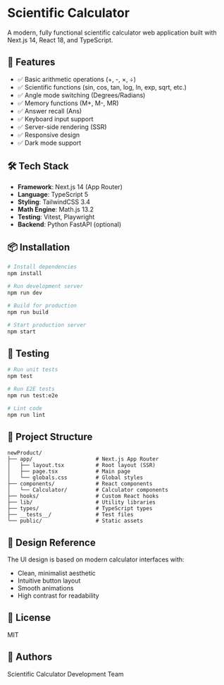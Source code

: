 # Scientific Calculator

A modern, fully functional scientific calculator web application built with Next.js 14, React 18, and TypeScript.

## 🚀 Features

- ✅ Basic arithmetic operations (+, -, ×, ÷)
- ✅ Scientific functions (sin, cos, tan, log, ln, exp, sqrt, etc.)
- ✅ Angle mode switching (Degrees/Radians)
- ✅ Memory functions (M+, M-, MR)
- ✅ Answer recall (Ans)
- ✅ Keyboard input support
- ✅ Server-side rendering (SSR)
- ✅ Responsive design
- ✅ Dark mode support

## 🛠️ Tech Stack

- **Framework**: Next.js 14 (App Router)
- **Language**: TypeScript 5
- **Styling**: TailwindCSS 3.4
- **Math Engine**: Math.js 13.2
- **Testing**: Vitest, Playwright
- **Backend**: Python FastAPI (optional)

## 📦 Installation

```bash
# Install dependencies
npm install

# Run development server
npm run dev

# Build for production
npm run build

# Start production server
npm start
```

## 🧪 Testing

```bash
# Run unit tests
npm test

# Run E2E tests
npm run test:e2e

# Lint code
npm run lint
```

## 📁 Project Structure

```
newProduct/
├── app/                    # Next.js App Router
│   ├── layout.tsx          # Root layout (SSR)
│   ├── page.tsx            # Main page
│   └── globals.css         # Global styles
├── components/             # React components
│   └── Calculator/         # Calculator components
├── hooks/                  # Custom React hooks
├── lib/                    # Utility libraries
├── types/                  # TypeScript types
├── __tests__/              # Test files
└── public/                 # Static assets
```

## 🎨 Design Reference

The UI design is based on modern calculator interfaces with:
- Clean, minimalist aesthetic
- Intuitive button layout
- Smooth animations
- High contrast for readability

## 📄 License

MIT

## 👥 Authors

Scientific Calculator Development Team

